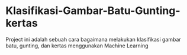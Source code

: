 # Klasifikasi-Gambar-Batu-Gunting-kertas
Project ini adalah sebuah cara bagaimana melakukan klasifikasi gambar batu, gunting, dan kertas menggunakan Machine Learning
